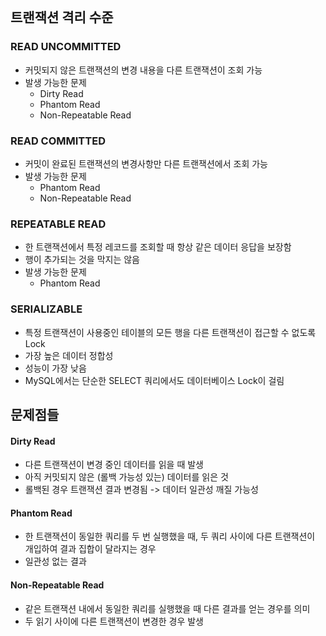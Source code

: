 
```table-of-contents
```
## 트랜잭션 격리 수준
### READ UNCOMMITTED
- 커밋되지 않은 트랜잭션의 변경 내용을 다른 트랜잭션이 조회 가능
- 발생 가능한 문제
	- Dirty Read
	- Phantom Read
	- Non-Repeatable Read
### READ COMMITTED
- 커밋이 완료된 트랜잭션의 변경사항만 다른 트랜잭션에서 조회 가능
- 발생 가능한 문제
	- Phantom Read
	- Non-Repeatable Read
### REPEATABLE READ
- 한 트랜잭션에서 특정 레코드를 조회할 때 항상 같은 데이터 응답을 보장함
- 행이 추가되는 것을 막지는 않음
- 발생 가능한 문제
	- Phantom Read
### SERIALIZABLE
- 특정 트랜잭션이 사용중인 테이블의 모든 행을 다른 트랜잭션이 접근할 수 없도록 Lock
- 가장 높은 데이터 정합성
- 성능이 가장 낮음
- MySQL에서는 단순한 SELECT 쿼리에서도 데이터베이스 Lock이 걸림
## 문제점들
#### Dirty Read
- 다른 트랜잭션이 변경 중인 데이터를 읽을 때 발생
- 아직 커밋되지 않은 (롤백 가능성 있는) 데이터를 읽은 것
- 롤백된 경우 트랜잭션 결과 변경됨 -> 데이터 일관성 깨질 가능성
#### Phantom Read
- 한 트랜잭션이 동일한 쿼리를 두 번 실행했을 때, 두 쿼리 사이에 다른 트랜잭션이 개입하여 결과 집합이 달라지는 경우
- 일관성 없는 결과
#### Non-Repeatable Read
- 같은 트랜잭션 내에서 동일한 쿼리를 실행했을 때 다른 결과를 얻는 경우를 의미
- 두 읽기 사이에 다른 트랜잭션이 변경한 경우 발생
